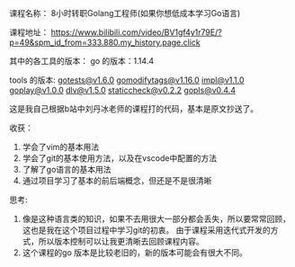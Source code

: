 课程名称：
8小时转职Golang工程师(如果你想低成本学习Go语言)

课程地址：
https://www.bilibili.com/video/BV1gf4y1r79E/?p=49&spm_id_from=333.880.my_history.page.click

其中的各工具的版本：
go 的版本：1.14.4

tools 的版本:
gotests@v1.6.0
gomodifytags@v1.16.0
impl@v1.1.0
goplay@v1.0.0
dlv@v1.5.0
staticcheck@v0.2.2
gopls@v0.4.4

这是我自己根据b站中刘丹冰老师的课程打的代码，基本是原文抄送了。

收获：
1. 学会了vim的基本用法
2. 学会了git的基本使用方法，以及在vscode中配置的方法
3. 了解了go语言的基本用法
4. 通过项目学习了基本的前后端概念，但还是不是很清晰

思考:
1. 像是这种语言类的知识，如果不去用很大一部分都会丢失，所以要常常回顾，这也是我在这个项目过程中学习git的初衷。
由于课程采用迭代式开发的方式，所以版本控制可以让我更清晰去回顾课程内容。
2. 这个课程的go 版本是比较老旧的，新的版本可能会有很大不同。

